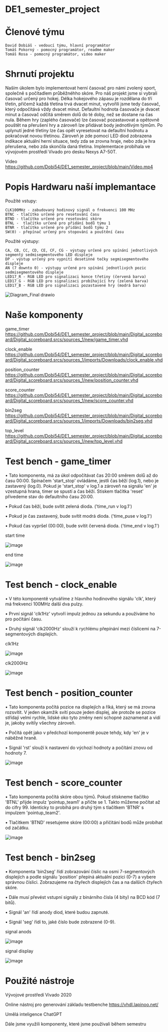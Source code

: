 # DE1_semester_project
# Členové týmu

    David Dobiáš - vedoucí týmu, hlavní programátor
    Tomáš Pokorný - pomocný programátor, readme maker
    Tomáš Rosa - pomocný programátor, video maker

# Shrnutí projektu

Naším úkolem bylo implementovat herní časovač pro námi zvolený sport, společně s počítadlem průběžnéhho skóre. Pro náš projekt jsme si vybrali časovač určený pro hokej. Délka hokejového zápasu je rozdělana do tří třetin, přičemž každá třetina trvá dvacet minut, vytvořili jsme tedy časovač, který odpočítává vždy dvacet minut. Defaultní hodnota časovače je dvacet minut a časovač odčítá směrem dolů do té doby, než se dostane na čas nula. Během hry (zaplého časovače) lze časovač pozastavovat a opětovně pouštět na přerušení hry a zároveň lze přidávat body jednotlivým týmům. Po uplynutí jedné třetiny lze čas opět vyresetovat na defaultní hodnotu a pokračovat novou třetinou. Zároveň je zde pomocí LED diod zobrazena indikace aktuální herní situace, tedy zda se zrovna hraje, nebo zda je hra přerušena, nebo zda skončila daná třetina. Implementace probíhala ve vývojovém prostředí Vivado pro desku Nexys A7-50T.

Video https://github.com/Dobi54/DE1_semester_project/blob/main/Video.mp4

# Popis Hardwaru naší implemantace

Použíté vstupy:

    CLK100MHz - zabudovaný hodinový signál o frekvenci 100 MHz
    BTNC - tlačítko určené pro resetování času
    BTND - tlačítko určené pro resetování skóre
    BTNL -  tlačítko určené pro přidání bodů týmu 1
    BTNR - tlačítko určené pro přidání bodů týmu 2
    SW(0) - přepínač určený pro stopování a pouštění času

Použité výstupy:

    CA, CB, CC, CD, CE, CF, CG - výstupy určené pro spínání jednotlivých segmentý sedmisegmentového LED displeje
    DP - výstup určený pro vypnití desetinné tečky segmisegmentového displeje
    AN (7 downto 0) - výstupy určené pro spínání jednotlivých pozic sedmisegmentového displeje
    LED17_R - RGB LED pro signalizaci konce třetiny (červená barva)
    LED17_G - RGB LED pro signalizaci probíhající hry (zelená barva)
    LED17_B - RGB LED pro signalizaci pozastavené hry (modrá barva)

    
![Diagram_Final drawio](https://github.com/user-attachments/assets/cb55c96e-043b-4845-b9bf-1b584d4af58c)


# Naše komponenty
game_timer            https://github.com/Dobi54/DE1_semester_project/blob/main/Digital_scoreboard/Digital_scoreboard.srcs/sources_1/new/game_timer.vhd

clock_enable            https://github.com/Dobi54/DE1_semester_project/blob/main/Digital_scoreboard/Digital_scoreboard.srcs/sources_1/imports/Downloads/clock_enable.vhd

position_counter        https://github.com/Dobi54/DE1_semester_project/blob/main/Digital_scoreboard/Digital_scoreboard.srcs/sources_1/new/position_counter.vhd

score_counter            https://github.com/Dobi54/DE1_semester_project/blob/main/Digital_scoreboard/Digital_scoreboard.srcs/sources_1/new/score_counter.vhd

bin2seg                    https://github.com/Dobi54/DE1_semester_project/blob/main/Digital_scoreboard/Digital_scoreboard.srcs/sources_1/imports/Downloads/bin2seg.vhd

top_level                https://github.com/Dobi54/DE1_semester_project/blob/main/Digital_scoreboard/Digital_scoreboard.srcs/sources_1/new/top_level.vhd

# Test bench - game_timer

•    Tato komponenta, má za úkol odpočítávat čas 20:00 směrem dolů až do času 00:00. Spínačem 'start_stop' ovládáme, jestli čas běží (log.1), nebo je zastavený (log.0). Pokud je 'start_stop' v log.1 a zároveň na signálu 'en' je vzestupná hrana, timer se spustí a čas běží. Stiskem tlačítka 'reset' přivedeme stav do defaultního času 20:00.

•    Pokud čas běží, bude svítit zelená dioda. ('time_run v log.1')

•    Pokud je čas zastavený, bude svítit modrá dioda. ('time_puse v log.1')

•    Pokud čas vypršel (00:00), bude svítit červená dioda. ('time_end v log.1')

start time

![image](https://github.com/user-attachments/assets/2b1d12e3-590c-4a23-9931-89833953fc49)


end time

![image](https://github.com/user-attachments/assets/8cc6134e-7f44-4e99-8ee8-7297b065fa0e)

# Test bench - clock_enable

•    V této komponentě vytváříme z hlavního hodinového signálu 'clk', který má frekvenci 100MHz další dva pulzy.

•    První signál 'clk1Hz' vytvoří impulz jednou za sekundu a používáme ho pro počítání času.

•    Druhý signál 'clk2000Hz' slouží k rychlému přepínání mezi číslicemi na 7-segmentových displejích.

clk1Hz

![image](https://github.com/user-attachments/assets/a5dc51df-c666-4ca1-ad01-afa8176fc6c2)

clk2000Hz

![image](https://github.com/user-attachments/assets/04c009b0-687f-4153-8ea1-8267460569d4)


# Test bench - position_counter

•    Tato komponenta počítá pozice na displejích a říká, který se má zrovna rozsvítit. V jeden okamžik svítí pouze jeden displej, ale protože se pozice střídají velmi rychle, lidské oko tyto změny není schopné zaznamenat a vidí je, jakoby svítily všechny zároveň.

•    Počítá opět jako v předchozí komponentě pouze tehdy, kdy 'en' je v náběžné hraně.

•    Signál 'rst' slouží k nastavení do výchozí hodnoty a počítání znovu od hodnoty 7.

![image](https://github.com/user-attachments/assets/fbb1e923-d7d1-4511-851b-5ef3be76bf25)

# Test bench - score_counter

•    Tato komponenta počítá skóre obou týmů. Pokud stiskneme tlačítko 'BTNL' přijde impulz 'pointup_team1' a přičte se 1. Takto můžeme počítat až do cifry 99. Identicky to probíhá pro druhý tým s tlačítkem 'BTNR' s impulzem 'pointup_team2'.

•    Tlačítkem 'BTND' resetujeme skóre (00:00) a přičítání bodů může probíhat od začátku.

![image](https://github.com/user-attachments/assets/bd5bb028-3f0f-49eb-b3fe-aa30441edbc4)

# Test bench - bin2seg

•    Komponenta 'bin2seg' řídí zobrazování číslic na osmi 7-segmentových displejích a podle signálu 'position' přepíná aktuální pozici (0-7) a vybere správnou číslici. Zobrazujeme na čtyřech displejích čas a na dalších čtyřech skóre.

•    Dále musí převést vstupní signály z binárního čísla (4 bity) na BCD kód (7 bitů).

•    Signál 'an' řídí anody diod, které budou zapnuté.

•    Signál 'seg' řídí to, jaké číslo bude zobrazené (0-9).

signal anods

![image](https://github.com/user-attachments/assets/06ac7403-d577-4ee3-9759-d6fe19150125)

signal display

![image](https://github.com/user-attachments/assets/14581442-afed-4af6-96d1-129429118d39)





# Použité nástroje

Vývojové prostředí Vivado 2020

Online nástroj pro generování základu testbenche https://vhdl.lapinoo.net/

Umělá inteligence ChatGPT

Dále jsme využili komponenty, které jsme používali během semestru
